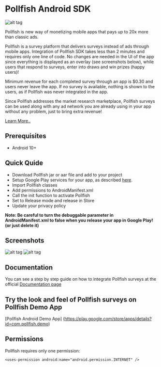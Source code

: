 # Pollfish Android SDK

![alt tag](https://www.pollfish.com/img/logoHome.png)

Pollfish is new way of monetizing mobile apps that pays up to 20x more than classic ads. 

Pollfish is a survey platform that delivers surveys instead of ads through mobile apps. Integration of Pollfish SDK takes less than 2 minutes and requires only one line of code. No changes are needed in the UI of the app since everything is displayed as an overlay (see screenshots below), while users that respond to surveys, enter into draws and win prizes (happy users)! 

Minimum revenue for each completed survey through an app is $0.30 and users never leave the app. If no survey is available, nothing is shown to the users, as if Pollfish was never integrated in the app. 

Since Pollfish addresses the market research marketplace, Pollfish surveys can be used along with any ad network you are already using in your app without any problem, just to bring extra revenue! 

[Learn More..](http://www.pollfish.com/monetize)

## Prerequisites

*	Android 10+ 

## Quick Quide

* Download Pollfish jar or aar file and add to your project
* Setup Google Play services for your app, as described [here](https://developer.android.com/google/play-services/setup.html).
* Import Pollfish classes
* Add permissions to AndroidManifest.xml
* Call the init function to activate Pollfish
* Set to Release mode and release in Store
* Update your privacy policy

**Note: Be careful to turn the debuggable parameter in AndroidManifest.xml to false when you release your app in Google Play! (or just delete it)**

## Screenshots

![alt tag](https://storage.googleapis.com/pollfish_production/sdk/Android/playful_1.png)
![alt tag](https://storage.googleapis.com/pollfish_production/sdk/Android/playful_2.png)

## Documentation

You can see a step by step guide on how to integrate Pollfish surveys at the official [Documentation page](http://www.pollfish.com/android)

## Try the look and feel of Pollfish surveys on Pollfish Demo App

[Pollfish Android Demo App] (https://play.google.com/store/apps/details?id=com.pollfish.demo)

## Permissions

Pollfish requires only one permission:

```
<uses-permission android:name="android.permission.INTERNET" />
```
